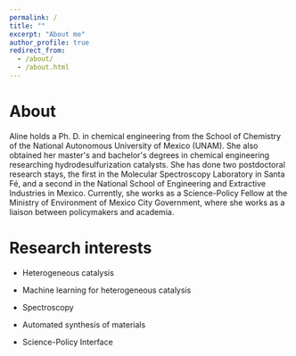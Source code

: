 ```yaml
---
permalink: /
title: ""
excerpt: "About me"
author_profile: true
redirect_from: 
  - /about/
  - /about.html
---
```

# **About**


Aline holds a Ph. D. in chemical engineering from the School of Chemistry of the National Autonomous University of Mexico (UNAM). She also obtained her master's and bachelor's degrees in chemical engineering researching hydrodesulfurization catalysts. 
She has done two postdoctoral research stays, the first in the Molecular Spectroscopy Laboratory in Santa Fé, and a second in the National School of Engineering and Extractive Industries in Mexico. 
Currently, she works as a Science-Policy Fellow at the Ministry of Environment of Mexico City Government, where she works as a liaison between policymakers and academia.


# **Research interests**

  + Heterogeneous catalysis

  + Machine learning for heterogeneous catalysis 

  + Spectroscopy 

  + Automated synthesis of materials 

  + Science-Policy Interface
